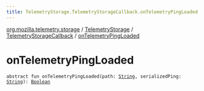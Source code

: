 ```yaml
---
title: TelemetryStorage.TelemetryStorageCallback.onTelemetryPingLoaded - 
---
```


[org.mozilla.telemetry.storage](../../index.html) / [TelemetryStorage](../index.html) / [TelemetryStorageCallback](index.html) / [onTelemetryPingLoaded](./on-telemetry-ping-loaded.html)

# onTelemetryPingLoaded

`abstract fun onTelemetryPingLoaded(path: `[`String`](https://kotlinlang.org/api/latest/jvm/stdlib/kotlin/-string/index.html)`, serializedPing: `[`String`](https://kotlinlang.org/api/latest/jvm/stdlib/kotlin/-string/index.html)`): `[`Boolean`](https://kotlinlang.org/api/latest/jvm/stdlib/kotlin/-boolean/index.html)
